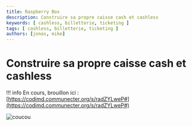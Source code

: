 ```yaml
---
title: Raspberry Box
description: Construire sa propre caisse cash et cashless
keywords: [ cashless, billetterie, ticketing ]
tags: [ cashless, billetterie, ticketing ]
authors: [jonas, mike]
---
```


# Construire sa propre caisse cash et cashless

!!! info
    En cours, brouillon ici : [https://codimd.communecter.org/s/radZYLweP#](https://codimd.communecter.org/s/radZYLweP#)

![coucou](/media/diy-cashless.jpg)
